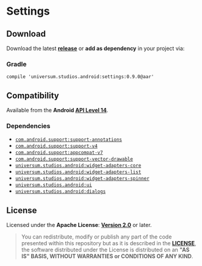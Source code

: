 Settings
===============

## Download ##

Download the latest **[release](https://github.com/universum-studios/android_settings/releases/tag/0.9.0 "Latest Releases page")** or **add as dependency** in your project via:

### Gradle ###

    compile 'universum.studios.android:settings:0.9.0@aar'

## Compatibility ##

Available from the **Android [API Level 14](http://developer.android.com/about/versions/android-4.0.html "See API highlights")**.

### Dependencies ###

- [`com.android.support:support-annotations`](https://developer.android.com/topic/libraries/support-library/packages.html#annotations)
- [`com.android.support:support-v4`](https://developer.android.com/topic/libraries/support-library/packages.html#v4)
- [`com.android.support:appcompat-v7`](https://developer.android.com/topic/libraries/support-library/packages.html#v7)
- [`com.android.support:support-vector-drawable`](https://developer.android.com/topic/libraries/support-library/packages.html#vector-drawable)
- [`universum.studios.android:widget-adapters-core`](https://github.com/universum-studios/android_widget_adapters/MODULES.md)
- [`universum.studios.android:widget-adapters-list`](https://github.com/universum-studios/android_widget_adapters/MODULES.md)
- [`universum.studios.android:widget-adapters-spinner`](https://github.com/universum-studios/android_widget_adapters/MODULES.md)
- [`universum.studios.android:ui`](https://github.com/universum-studios/android_widget_ui)
- [`universum.studios.android:dialogs`](https://github.com/universum-studios/android_widget_dialogs)

## License ##

Licensed under the **Apache License**: **[Version 2.0](http://www.apache.org/licenses/LICENSE-2.0)** or later.

> You can redistribute, modify or publish any part of the code presented within this repository but as it is described in the [**LICENSE**](https://github.com/universum-studios/android_settings/blob/master/LICENSE.md), the software distributed under the License is distributed on an **"AS IS" BASIS, WITHOUT WARRANTIES or CONDITIONS OF ANY KIND**.
